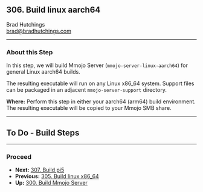 ## 306. Build linux aarch64

Brad Hutchings<br/>
brad@bradhutchings.com

---
### About this Step
In this step, we will build Mmojo Server (`mmojo-server-linux-aarch64`) for general Linux aarch64 builds. 

The resulting executable will run on any Linux x86_64 system. Support files can be packaged in an adjacent `mmojo-server-support` directory.

**Where:** Perform this step in either your aarch64 (arm64) build environment. The resulting executable will be copied to your Mmojo SMB share.


---
## To Do - Build Steps





---
### Proceed
- **Next:** [307. Build pi5](307-Build-pi5.md)
- **Previous:** [305. Build linux x86_64](305-Build-linux-x86_64.md)
- **Up:** [300. Build Mmojo Server](NEW-30-Build-Mmojo-Server.md)
